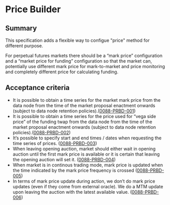 # Price Builder

## Summary

This specification adds a flexible way to configue "price" method for different purpose. 

For perpetual futures markets there should be a “mark price” configuration and a “market price for funding” configuration so that the market can, potentially use different mark price for mark-to-market and price monitoring and completely different price for calculating funding.

## Acceptance criteria

- It is possible to obtain a time series for the market mark price from the data node from the time of the market proposal enactment onwards (subject to data node retention policies).(<a name="0088-PRBD-001" href="#0088-PRBD-001">0088-PRBD-001</a>)
- It is possible to obtain a time series for the price used for “vega side price” of the funding twap from the data node from the time of the market proposal enactment onwards (subject to data node retention policies).(<a name="0088-PRBD-002" href="#0088-PRBD-002">0088-PRBD-002</a>)
- It’s possible to specify start and end times / dates when requesting the time series of prices. (<a name="0088-PRBD-003" href="#0088-PRBD-003">0088-PRBD-003</a>)
- When leaving opening auction, market should either wait in opening auction until the first mark price is available or it is certain that leaving the opening auction will set it. (<a name="0088-PRBD-004" href="#0088-PRBD-004">0088-PRBD-004</a>)
- When market is in continous trading mode, mark price is updated when the time indicated by the mark price frequency is crossed (<a name="0088-PRBD-005" href="#0088-PRBD-005">0088-PRBD-005</a>)
- In terms of mark price update during action, we don’t do mark price updates (even if they come from external oracle). We do a MTM update upon leaving the auction with the latest available value. (<a name="0088-PRBD-006" href="#0088-PRBD-006">0088-PRBD-006</a>)





